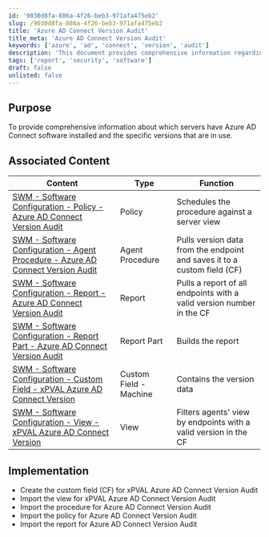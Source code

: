 ```yaml
---
id: '9030d8fa-886a-4f26-beb3-971afa475eb2'
slug: /9030d8fa-886a-4f26-beb3-971afa475eb2
title: 'Azure AD Connect Version Audit'
title_meta: 'Azure AD Connect Version Audit'
keywords: ['azure', 'ad', 'connect', 'version', 'audit']
description: 'This document provides comprehensive information regarding the servers that have Azure AD Connect software installed, including the specific versions of the software. It outlines associated content such as policies, procedures, and reports related to the Azure AD Connect Version Audit, along with implementation steps for setting up the necessary configurations.'
tags: ['report', 'security', 'software']
draft: false
unlisted: false
---
```


## Purpose

To provide comprehensive information about which servers have Azure AD Connect software installed and the specific versions that are in use.

## Associated Content

| Content                                                                                       | Type            | Function                                               |
|-----------------------------------------------------------------------------------------------|-----------------|-------------------------------------------------------|
| [SWM - Software Configuration - Policy - Azure AD Connect Version Audit](/docs/c4e6e974-94df-4a7f-940e-6ba95d49d4cd) | Policy          | Schedules the procedure against a server view         |
| [SWM - Software Configuration - Agent Procedure - Azure AD Connect Version Audit](/docs/ee5f96bd-884f-4b2e-af03-9aece0e37d67) | Agent Procedure  | Pulls version data from the endpoint and saves it to a custom field (CF) |
| [SWM - Software Configuration - Report - Azure AD Connect Version Audit](/docs/04af5f51-5656-4086-b2d2-94cb62388831) | Report          | Pulls a report of all endpoints with a valid version number in the CF |
| [SWM - Software Configuration - Report Part - Azure AD Connect Version Audit](/docs/04af5f51-5656-4086-b2d2-94cb62388831) | Report Part     | Builds the report                                      |
| [SWM - Software Configuration - Custom Field - xPVAL Azure AD Connect Version](/docs/cce3e0b2-3fe2-43d2-ba22-ca7885d4729a) | Custom Field - Machine | Contains the version data                        |
| [SWM - Software Configuration - View - xPVAL Azure AD Connect Version](/docs/c5607e81-8d80-4096-a9d8-76b39ba71db3) | View            | Filters agents' view by endpoints with a valid version in the CF |

## Implementation

- Create the custom field (CF) for xPVAL Azure AD Connect Version Audit
- Import the view for xPVAL Azure AD Connect Version Audit
- Import the procedure for Azure AD Connect Version Audit
- Import the policy for Azure AD Connect Version Audit
- Import the report for Azure AD Connect Version Audit



